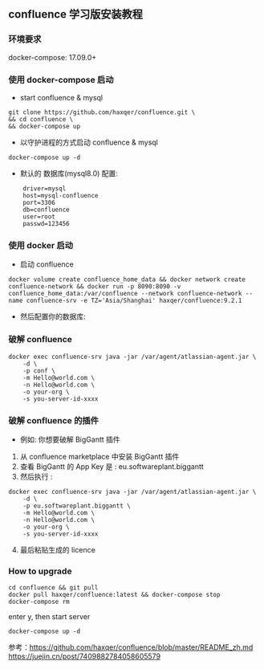 ## confluence 学习版安装教程
### 环境要求
docker-compose: 17.09.0+
### 使用 docker-compose 启动
* start confluence & mysql
```shell
git clone https://github.com/haxqer/confluence.git \
&& cd confluence \
&& docker-compose up
```
* 以守护进程的方式启动 confluence & mysql
```shell 
docker-compose up -d
```
* 默认的 数据库(mysql8.0) 配置:
```shell
    driver=mysql
    host=mysql-confluence
    port=3306
    db=confluence
    user=root
    passwd=123456
```

### 使用 docker 启动
* 启动 confluence
```shell
docker volume create confluence_home_data && docker network create confluence-network && docker run -p 8090:8090 -v confluence_home_data:/var/confluence --network confluence-network --name confluence-srv -e TZ='Asia/Shanghai' haxqer/confluence:9.2.1
```
* 然后配置你的数据库:
### 破解 confluence
```shell
docker exec confluence-srv java -jar /var/agent/atlassian-agent.jar \
    -d \
    -p conf \
    -m Hello@world.com \
    -n Hello@world.com \
    -o your-org \
    -s you-server-id-xxxx
```

### 破解 confluence 的插件
* 例如: 你想要破解 BigGantt 插件
1. 从 confluence marketplace 中安装 BigGantt 插件
2. 查看 BigGantt 的 App Key 是 : eu.softwareplant.biggantt
3. 然后执行 :
```shell
docker exec confluence-srv java -jar /var/agent/atlassian-agent.jar \
    -d \
    -p eu.softwareplant.biggantt \
    -m Hello@world.com \
    -n Hello@world.com \
    -o your-org \
    -s you-server-id-xxxx
```
4. 最后粘贴生成的 licence
### How to upgrade
```shell
cd confluence && git pull
docker pull haxqer/confluence:latest && docker-compose stop
docker-compose rm
```
enter y, then start server

    docker-compose up -d

参考：https://github.com/haxqer/confluence/blob/master/README_zh.md
https://juejin.cn/post/7409882784058605579